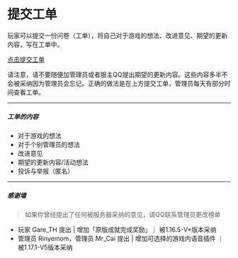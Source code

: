 # 提交工单

玩家可以提交一份问卷（工单），将自己对于游戏的想法、改进意见、期望的更新内容，写在工单中。

[点击提交工单](http://tmcraftwl.mikecrm.com/GQpfyxR)

请注意，请不要随便加管理员或者服主QQ提出期望的更新内容。这些内容多半不会被采纳因为管理员会忘记。正确的做法是在上方提交工单，管理员每天有部分时间查看工单。

----

##### 工单的内容

- 对于游戏的想法
- 对于个别管理员的想法
- 改进意见
- 期望的更新内容/活动想法
- 投诉与举报（匿名）

----

##### 感谢墙

> 如果你曾经提出了任何被服务器采纳的意见，请QQ联系管理员更改榜单

- 玩家 Gare_TH 提出 | 增加「原版成就完成奖励」｜ 被1.16.5-V*版本采纳
- 管理员 Rinyemom，管理员 Mr_Cai 提出 | 增加可选择的游戏内语音插件 ｜ 被1.17.1-V5版本采纳